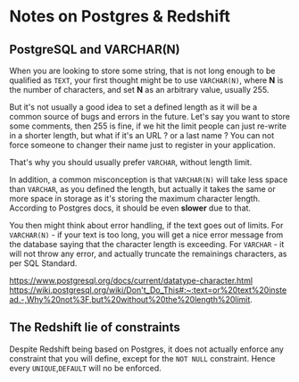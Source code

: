 # Notes on Postgres & Redshift 

## PostgreSQL and VARCHAR(N)

When you are looking to store some string, that is not long enough to be qualified as `TEXT`, your first thought might be to use `VARCHAR(N)`, where **N** is the number of characters, and set **N** as an arbitrary value, usually 255. 

But it's not usually a good idea to set a defined length as it will be a common source of bugs and errors in the future. Let's say you want to store some comments, then 255 is fine, if we hit the limit people can just re-write in a shorter length, but what if it's an URL ? or a last name ? You can not force someone to changer their name just to register in your application.

That's why you should usually prefer `VARCHAR`, without length limit.

In addition, a common misconception is that `VARCHAR(N)` will take less space than `VARCHAR`, as you defined the length, but actually it takes the same or more space in storage as it's storing the maximum character length. According to Postgres docs, it should be even **slower** due to that.

You then might think about error handling, if the text goes out of limits. 
For `VARCHAR(N)` - if your text is too long, you will get a nice error message from the database saying that the character length is exceeding. 
For `VARCHAR` - it will not throw any error, and actually truncate the remainings characters, as per SQL Standard.

https://www.postgresql.org/docs/current/datatype-character.html 
https://wiki.postgresql.org/wiki/Don't_Do_This#:~:text=or%20text%20instead.-,Why%20not%3F,but%20without%20the%20length%20limit.

## The Redshift lie of constraints

Despite Redshift being based on Postgres, it does not actually enforce any constraint that you will define, except for the `NOT NULL` constraint.
Hence every `UNIQUE`,`DEFAULT` will no be enforced.
